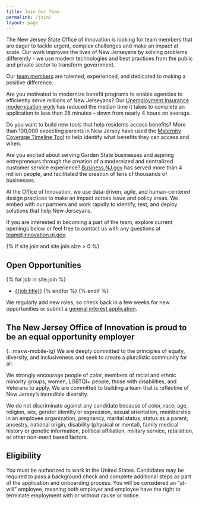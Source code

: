 ```yaml
---
title: Join Our Team
permalink: /join/
layout: page
---
```


The New Jersey State Office of Innovation is looking for team members that are eager to tackle urgent, complex challenges and make an impact at scale. Our work improves the lives of New Jerseyans by solving problems differently - we use modern technologies and best practices from the public and private sector to transform government. 

Our [team members](https://innovation.nj.gov/about/team/our-team/) are talented, experienced, and dedicated to making a positive difference. 

Are you motivated to modernize benefit programs to enable agencies to efficiently serve millions of New Jerseyans? Our [Unemployment Insurance modernization work](https://innovation.nj.gov/projects/ui-application-redesign/) has reduced the median time it takes to complete an application to less than 28 minutes – down from nearly 4 hours on average.

Do you want to build new tools that help residents access benefits? More than 100,000 expecting parents in New Jersey have used the [Maternity Coverage Timeline Tool](https://innovation.nj.gov/projects/maternity-coverage-tool/) to help identify what benefits they can access and when.

Are you excited about serving Garden State businesses and aspiring entrepreneurs through the creation of a modernized and centralized customer service experience? [Business.NJ.gov](https://innovation.nj.gov/projects/business-nj-gov/) has served more than 4 million people, and facilitated the creation of tens of thousands of businesses.

At the Office of Innovation, we use data-driven, agile, and human-centered design practices to make an impact across issue and policy areas. We embed with our partners and work rapidly to identify, test, and deploy solutions that help New Jerseyans. 

If you are interested in becoming a part of the team, explore current openings below or feel free to contact us with any questions at [team@innovation.nj.gov](mailto:team@innovation.nj.gov).

{% if site.join and site.join.size > 0 %}
## Open Opportunities

{% for job in site.join %}

- [{{job.title}}]({{job.url}})
{% endfor %}
{% endif %}

We regularly add new roles, so check back in a few weeks for new opportunities or submit a [general interest application](https://innovation.nj.gov/join/general-interest/).

## The New Jersey Office of Innovation is proud to be an equal opportunity employer

{: .maxw-mobile-lg}
We are deeply committed to the principles of equity, diversity, and inclusiveness and seek to create a pluralistic community for all.

We strongly encourage people of color, members of racial and ethnic minority groups, women, LGBTQI+ people, those with disabilities, and Veterans to apply. We are committed to building a team that is reflective of New Jersey’s incredible diversity.

We do not discriminate against any candidate because of color, race, age, religion, sex, gender identity or expression, sexual orientation, membership in an employee organization, pregnancy, marital status, status as a parent, ancestry, national origin, disability (physical or mental), family medical history or genetic information, political affiliation, military service, retaliation, or other non-merit based factors.

## Eligibility

You must be authorized to work in the United States. Candidates may be required to pass a background check and complete additional steps as part of the application and onboarding process. You will be considered an “at-will” employee, meaning both employer and employee have the right to terminate employment with or without cause or notice.
